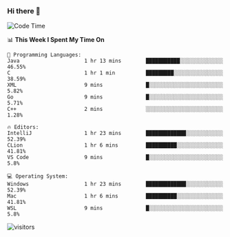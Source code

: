 ### Hi there 👋

<!--
**CrazyCollin/crazycollin** is a ✨ _special_ ✨ repository because its `README.md` (this file) appears on your GitHub profile.

Here are some ideas to get you started:

- 🔭 I’m currently working on ...
- 🌱 I’m currently learning ...
- 👯 I’m looking to collaborate on ...
- 🤔 I’m looking for help with ...
- 💬 Ask me about ...
- 📫 How to reach me: ...
- 😄 Pronouns: ...
- ⚡ Fun fact: ...
-->

<!--START_SECTION:waka-->
![Code Time](http://img.shields.io/badge/Code%20Time-185%20hrs%205%20mins-blue)

📊 **This Week I Spent My Time On** 

```text
💬 Programming Languages: 
Java                     1 hr 13 mins        ███████████░░░░░░░░░░░░░░   46.55% 
C                        1 hr 1 min          █████████░░░░░░░░░░░░░░░░   38.59% 
XML                      9 mins              █░░░░░░░░░░░░░░░░░░░░░░░░   5.82% 
Go                       9 mins              █░░░░░░░░░░░░░░░░░░░░░░░░   5.71% 
C++                      2 mins              ░░░░░░░░░░░░░░░░░░░░░░░░░   1.28%

🔥 Editors: 
IntelliJ                 1 hr 23 mins        █████████████░░░░░░░░░░░░   52.39% 
CLion                    1 hr 6 mins         ██████████░░░░░░░░░░░░░░░   41.81% 
VS Code                  9 mins              █░░░░░░░░░░░░░░░░░░░░░░░░   5.8%

💻 Operating System: 
Windows                  1 hr 23 mins        █████████████░░░░░░░░░░░░   52.39% 
Mac                      1 hr 6 mins         ██████████░░░░░░░░░░░░░░░   41.81% 
WSL                      9 mins              █░░░░░░░░░░░░░░░░░░░░░░░░   5.8%

```


<!--END_SECTION:waka-->


![visitors](https://visitor-badge.glitch.me/badge?page_id=crazycollin.crazycollin&left_color=green&right_color=red)
